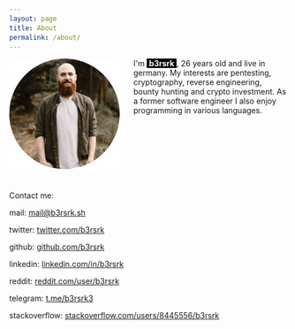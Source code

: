 ```yaml
---
layout: page
title: About
permalink: /about/
---
```


<img style="float: left; margin-right: 25px; margin-bottom: 25px;" src="/assets/images/profile.jpg">
I'm <strong style="background-color: #000;color: #fff;display: inline-block;padding: 0 .3em;">b3rsrk</strong>, 26 years old and live in germany. My interests are pentesting, cryptography, reverse engineering, bounty hunting and crypto investment. As a former software engineer I also enjoy programming in various languages.

<div style="clear: both;"></div>

Contact me:

<i class="fa fa-envelope" aria-hidden="true"></i> mail: [mail@b3rsrk.sh](mailto:mail@b3rsrk.sh)

<i class="fa fa-twitter" aria-hidden="true"></i> twitter: [twitter.com/b3rsrk](https://twitter.com/b3rsrk)

<i class="fa fa-github" aria-hidden="true"></i> github: [github.com/b3rsrk](https://github.com/b3rsrk)

<i class="fa fa-linkedin" aria-hidden="true"></i> linkedin: [linkedin.com/in/b3rsrk](https://www.linkedin.com/in/b3rsrk)

<i class="fa fa-reddit" aria-hidden="true"></i> reddit: [reddit.com/user/b3rsrk](https://www.reddit.com/user/b3rsrk)

<i class="fa fa-telegram" aria-hidden="true"></i> telegram: [t.me/b3rsrk3](https://t.me/b3rsrk3)

<i class="fa fa-stack-overflow" aria-hidden="true"></i> stackoverflow: [stackoverflow.com/users/8445556/b3rsrk](https://stackoverflow.com/users/8445556/b3rsrk)

